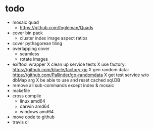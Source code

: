 # todo

* mosaic quad
  - https://github.com/fogleman/Quads
* cover bin pack
  - cluster index image aspect ratios
* cover pythagorean tiling
* overlapping cover
  - seamless
  - rotate images
* exiftool wrapper
X clean up service tests
  X use factory: https://github.com/bluele/factory-go
  X gen random data: https://github.com/Pallinder/go-randomdata
  X get test service w/o dbMap arg
    X be able to use and reset cached sql.DB
* remove all sub-commands except index & mosaic
* makefile
* cross compile
  - linux amd64
  - darwin amd64
  - windows amd64
* move code to github
* travis ci
